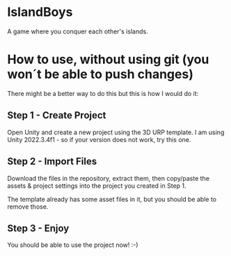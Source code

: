 # IslandBoys
A game where you conquer each other's islands.

# How to use, without using git (you won´t be able to push changes)
There might be a better way to do this but this is how I would do it:

## Step 1 - Create Project
Open Unity and create a new project using the 3D URP template. I am using Unity 2022.3.4f1 - so if your version does not work, try this one.

## Step 2 - Import Files
Download the files in the repository, extract them, then copy/paste the assets & project settings into the project you created in Step 1.

The template already has some asset files in it, but you should be able to remove those.

## Step 3 - Enjoy
You should be able to use the project now! :-)
